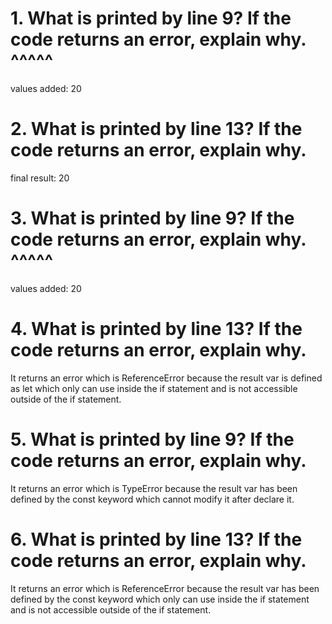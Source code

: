 # 1. What is printed by line 9? If the code returns an error, explain why. ^^^^^
values added:  20 
# 2. What is printed by line 13? If the code returns an error, explain why. 
final result:  20
# 3. What is printed by line 9? If the code returns an error, explain why. ^^^^^
values added:  20
# 4. What is printed by line 13? If the code returns an error, explain why. 
It returns an error which is ReferenceError because the result var is defined as let which only can use inside the if statement and is not accessible outside of the if statement.
# 5. What is printed by line 9? If the code returns an error, explain why. 
It returns an error which is TypeError because the result var has been defined by the const keyword which cannot modify it after declare it.
# 6. What is printed by line 13? If the code returns an error, explain why. 
It returns an error which is ReferenceError because the result var has been defined by the const keyword which only can use inside the if statement and is not accessible outside of the if statement.
